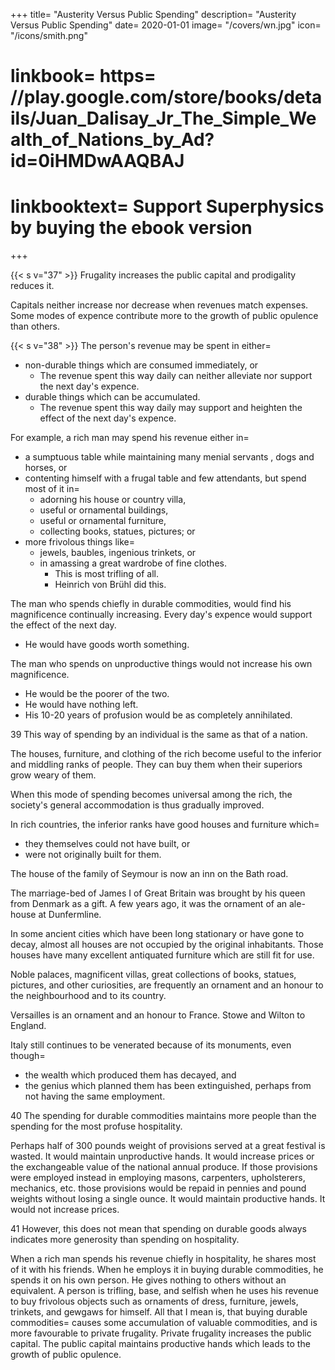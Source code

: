 +++
title=  "Austerity Versus Public Spending"
description=  "Austerity Versus Public Spending"
date=  2020-01-01
image=  "/covers/wn.jpg"
icon=  "/icons/smith.png"
# linkbook=  https= //play.google.com/store/books/details/Juan_Dalisay_Jr_The_Simple_Wealth_of_Nations_by_Ad?id=0iHMDwAAQBAJ
# linkbooktext=  Support Superphysics by buying the ebook version
+++


{{< s v="37" >}} Frugality increases the public capital and prodigality reduces it.

Capitals neither increase nor decrease when revenues match expenses.
Some modes of expence contribute more to the growth of public opulence than others.


{{< s v="38" >}} The person's revenue may be spent in either= 
- non-durable things which are consumed immediately, or
  - The revenue spent this way daily can neither alleviate nor support the next day's expence.
- durable things which can be accumulated.
  - The revenue spent this way daily may support and heighten the effect of the next day's expence.

For example, a rich man may spend his revenue either in= 
- a sumptuous table while maintaining many menial servants , dogs and horses, or
- contenting himself with a frugal table and few attendants, but spend most of it in= 
  - adorning his house or country villa,
  - useful or ornamental buildings,
  - useful or ornamental furniture,
  - collecting books, statues, pictures; or
- more frivolous things like= 
  - jewels, baubles, ingenious trinkets, or
  - in amassing a great wardrobe of fine clothes.
    - This is most trifling of all.
    - Heinrich von Brühl did this.

The man who spends chiefly in durable commodities, would find his magnificence continually increasing. Every day's expence would support the effect of the next day.
- He would have goods worth something.

The man who spends on unproductive things would not increase his own magnificence.
- He would be the poorer of the two.
- He would have nothing left.
- His 10-20 years of profusion would be as completely annihilated.


39 This way of spending by an individual is the same as that of a nation.

The houses, furniture, and clothing of the rich become useful to the inferior and middling ranks of people. They can buy them when their superiors grow weary of them.

When this mode of spending becomes universal among the rich, the society's general accommodation is thus gradually improved.

In rich countries, the inferior ranks have good houses and furniture which= 
- they themselves could not have built, or
- were not originally built for them.

The house of the family of Seymour is now an inn on the Bath road.

The marriage-bed of James I of Great Britain was brought by his queen from Denmark as a gift.
    A few years ago, it was the ornament of an ale-house at Dunfermline.

In some ancient cities which have been long stationary or have gone to decay, almost all houses are not occupied by the original inhabitants.
    Those houses have many excellent antiquated furniture which are still fit for use.


Noble palaces, magnificent villas, great collections of books, statues, pictures, and other curiosities, are frequently an ornament and an honour to the neighbourhood and to its country.

Versailles is an ornament and an honour to France.
Stowe and Wilton to England.

Italy still continues to be venerated because of its monuments, even though= 
- the wealth which produced them has decayed, and
- the genius which planned them has been extinguished, perhaps from not having the same employment.


40 The spending for durable commodities maintains more people than the spending for the most profuse hospitality.

Perhaps half of 300 pounds weight of provisions served at a great festival is wasted.
    It would maintain unproductive hands.
    It would increase prices or the exchangeable value of the national annual produce.
If those provisions were employed instead in employing masons, carpenters, upholsterers, mechanics, etc. those provisions would be repaid in pennies and pound weights without losing a single ounce.
    It would maintain productive hands.
    It would not increase prices.


41 However, this does not mean that spending on durable goods always indicates more generosity than spending on hospitality.

When a rich man spends his revenue chiefly in hospitality, he shares most of it with his friends.
When he employs it in buying durable commodities, he spends it on his own person.
    He gives nothing to others without an equivalent.
    A person is trifling, base, and selfish when he uses his revenue to buy frivolous objects such as ornaments of dress, furniture, jewels, trinkets, and gewgaws for himself.
All that I mean is, that buying durable commodities= 
    causes some accumulation of valuable commodities, and
    is more favourable to private frugality.
Private frugality increases the public capital.
    The public capital maintains productive hands which leads to the growth of public opulence.
